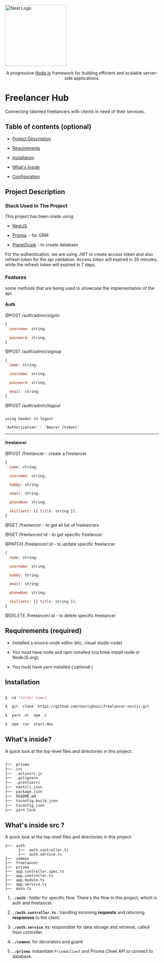 <p  align="center">

<a  href="http://nestjs.com/"  target="blank"><img  src="https://nestjs.com/img/logo-small.svg"  width="200"  alt="Nest Logo"  /></a>

</p>

[circleci-image]: https://img.shields.io/circleci/build/github/nestjs/nest/master?token=abc123def456
[circleci-url]: https://circleci.com/gh/nestjs/nest

<p  align="center">A progressive <a  href="http://nodejs.org"  target="_blank">Node.js</a> framework for building efficient and scalable server-side applications.</p>

# Freelancer Hub

Connecting talented freelancers with clients in need of their services.

## Table of contents (optional)

- [Project Description](#project-description)

- [Requirements](#requirements)

- [Installation](#installation)

- [What's Inside](#whats-inside)

- [Configuration](#)

## Project Description

### Stack Used In The Project

This project has been made using

- [NestJS](https://nestjs.com//).

- [Prisma](https://www.prisma.io/). - for ORM

- [PlanetScale](https://planetscale.com/) - to create database

For the authentication, we are using JWT to create access token and also refresh token for the api validation. Access token will expired in 30 minutes, while the refresh token will expired in 7 days.

### Features

some methods that are being used to showcase the implementation of the api:

#### Auth

@POST /auth/admin/signin

```javascript
{
  username: string;

  password: string;
}
```

@POST /auth/admin/signup

```javascript
{
  name: string;

  username: string;

  password: string;

  email: string;
}
```

@POST /auth/admin/logout

```

using header to logout

'Authorization' : 'Bearer [token]'

```

---

#### freelancer

@POST /freelancer - create a freelancer

```javascript
{
  name: string;

  username: string;

  hobby: string;

  email: string;

  phoneNum: string;

  skillSets: [{ title: string }];
}
```

@GET /freelancer - to get all list of freelancers

@GET /freelancer/:id - to get specific freelancer

@PATCH /freelancer/:id - to update specific freelancer

```javascript
{
  name: string;

  username: string;

  hobby: string;

  email: string;

  phoneNum: string;

  skillSets: [{ title: string }];
}
```

@DELETE /freelancer/:id - to delete specific freelancer

## Requirements (required) <a id="requirements">

- Installed a source-code editor (etc, visual studio code)

- You must have node and npm installed (via brew install node or NodeJS.org);

- You must have yarn installed ( optional )

## Installation

```bash

$  cd [folder_name]

$  git  clone  https://github.com/nazrighazi/freelancer-nestjs.git

$  yarn  or  npm  i

$  npm  run  start:dev

```

## What's inside? <a id="whats-inside">

A quick look at the top-level files and directories in this project.

```bash

├──  prisma
├──  src
├──  .eslintrc.js
├──  .gitignore
├──  .prettierrc
├──  nestcli.json
├──  package.json
├──  README.md
├──  tsconfig.build.json
├──  tsconfig.json
├──  yarn.lock

```

## What's inside src ?

A quick look at the top-level files and directories in this project.

```shell
├──  auth
      ├──  auth.controller.ts
      ├──  auth.service.ts
├──  common
├──  freelancer
├──  prisma
├──  app.controller.spec.ts
├──  app.controller.ts
├──  app.module.ts
├──  app.service.ts
├──  main.ts
```

1.  **`./auth`** : folder for specific flow. There's tho flow in this project, which is auth and freelancer.

2.  **`./auth.controller.ts`** : handling incoming **requests** and returning **responses** to the client.

3.  **`./auth.service.ts`**: responsible for data storage and retrieval, called from controller

4.  **`./common`**: for decorators and guard

5.  **`./prisma`**: instantiate `PrismaClient` and Prisma Clinet API to connect to database.
